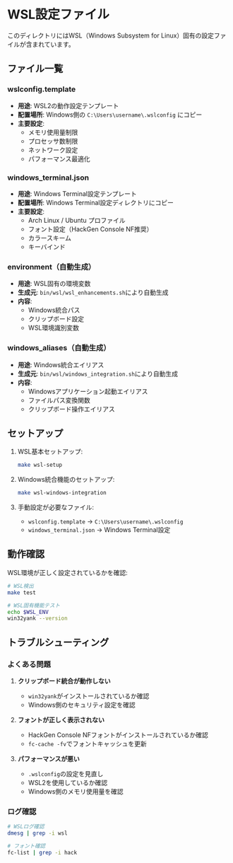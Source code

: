 # WSL設定ファイル

このディレクトリにはWSL（Windows Subsystem for Linux）固有の設定ファイルが含まれています。

## ファイル一覧

### wslconfig.template
- **用途**: WSL2の動作設定テンプレート
- **配置場所**: Windows側の `C:\Users\username\.wslconfig` にコピー
- **主要設定**:
  - メモリ使用量制限
  - プロセッサ数制限
  - ネットワーク設定
  - パフォーマンス最適化

### windows_terminal.json
- **用途**: Windows Terminal設定テンプレート
- **配置場所**: Windows Terminal設定ディレクトリにコピー
- **主要設定**:
  - Arch Linux / Ubuntu プロファイル
  - フォント設定（HackGen Console NF推奨）
  - カラースキーム
  - キーバインド

### environment（自動生成）
- **用途**: WSL固有の環境変数
- **生成元**: `bin/wsl/wsl_enhancements.sh`により自動生成
- **内容**:
  - Windows統合パス
  - クリップボード設定
  - WSL環境識別変数

### windows_aliases（自動生成）
- **用途**: Windows統合エイリアス
- **生成元**: `bin/wsl/windows_integration.sh`により自動生成
- **内容**:
  - Windowsアプリケーション起動エイリアス
  - ファイルパス変換関数
  - クリップボード操作エイリアス

## セットアップ

1. WSL基本セットアップ:
   ```bash
   make wsl-setup
   ```

2. Windows統合機能のセットアップ:
   ```bash
   make wsl-windows-integration
   ```

3. 手動設定が必要なファイル:
   - `wslconfig.template` → `C:\Users\username\.wslconfig`
   - `windows_terminal.json` → Windows Terminal設定

## 動作確認

WSL環境が正しく設定されているかを確認:

```bash
# WSL検出
make test

# WSL固有機能テスト
echo $WSL_ENV
win32yank --version
```

## トラブルシューティング

### よくある問題

1. **クリップボード統合が動作しない**
   - `win32yank`がインストールされているか確認
   - Windows側のセキュリティ設定を確認

2. **フォントが正しく表示されない**
   - HackGen Console NFフォントがインストールされているか確認
   - `fc-cache -fv`でフォントキャッシュを更新

3. **パフォーマンスが悪い**
   - `.wslconfig`の設定を見直し
   - WSL2を使用しているか確認
   - Windows側のメモリ使用量を確認

### ログ確認

```bash
# WSLログ確認
dmesg | grep -i wsl

# フォント確認
fc-list | grep -i hack
```